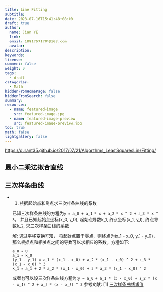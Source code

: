 ```yaml
---
title: Line Fitting
subtitle:
date: 2023-07-16T15:41:48+08:00
draft: true
author:
  name: Jian YE
  link:
  email: 18817571704@163.com
  avatar:
description:
keywords:
license:
comment: false
weight: 0
tags:
  - draft
categories:
  - Math
hiddenFromHomePage: false
hiddenFromSearch: false
summary:
resources:
  - name: featured-image
    src: featured-image.jpg
  - name: featured-image-preview
    src: featured-image-preview.jpg
toc: true
math: false
lightgallery: false
---
```


https://durant35.github.io/2017/07/21/Algorithms_LeastSquaresLineFitting/

## 最小二乘法拟合直线

## 三次样条曲线

- 1. 根据起始点和终点求三次样条曲线的系数

    已知三次样条曲线的方程为`y = a_0 + a_1 * x + a_2 * x ^ 2 + a_3 * x ^ 3`， 并且已知起始点坐标(x_0, y_0), 起始点导数k_1, 终点坐标(x_1, y_1), 终点导数k_2, 求三次样条曲线的系数

    解: 通过平移变换可知， 将起始点置于零点，则终点为(x_1 - x_0, y_1 - y_0)，那么根据点和相关点之间的导数可以求相应的系数。方程如下:

    ```
    a_0 = 0
    a_1 = k_0
    (y_1 - y_1) = a_1 * (x_1 - x_0) + a_2 * (x_1 - x_0) ^ 2 + a_3 * (x_1 - x_0) ^ 3
    k_1 = a_1 + 2 * a_2 * (x_1 - x_0) + 3 * a_3 * (x_1 - x_0) ^ 2
    ```
    或者也可以设三次样条曲线方程为:`y = a_0 + a_1 * (x - x_0) + a_2 * (x - x_1) ^ 2 + a_3 * (x - x_2) ^ 3`
    参考文献:
    [1] [三次样条曲线求值](https://huaweicloud.csdn.net/63a571ddb878a5454594788c.html?spm=1001.2101.3001.6650.2&utm_medium=distribute.pc_relevant.none-task-blog-2%7Edefault%7EBlogCommendFromBaidu%7Eactivity-2-90477388-blog-118017126.pc_relevant_vip_default&depth_1-utm_source=distribute.pc_relevant.none-task-blog-2%7Edefault%7EBlogCommendFromBaidu%7Eactivity-2-90477388-blog-118017126.pc_relevant_vip_default&utm_relevant_index=3#devmenu7)